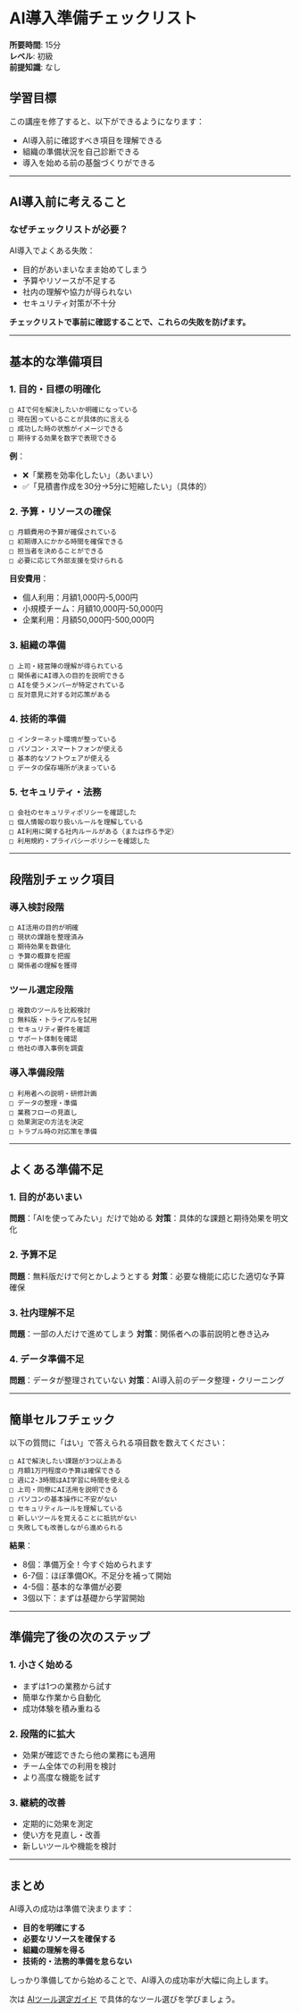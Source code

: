 # AI導入準備チェックリスト

**所要時間**: 15分  
**レベル**: 初級  
**前提知識**: なし

## 学習目標

この講座を修了すると、以下ができるようになります：
- AI導入前に確認すべき項目を理解できる
- 組織の準備状況を自己診断できる
- 導入を始める前の基盤づくりができる

---

## AI導入前に考えること

### なぜチェックリストが必要？

AI導入でよくある失敗：
- 目的があいまいなまま始めてしまう
- 予算やリソースが不足する
- 社内の理解や協力が得られない
- セキュリティ対策が不十分

**チェックリストで事前に確認することで、これらの失敗を防げます。**

---

## 基本的な準備項目

### 1. 目的・目標の明確化

```
□ AIで何を解決したいか明確になっている
□ 現在困っていることが具体的に言える
□ 成功した時の状態がイメージできる
□ 期待する効果を数字で表現できる
```

**例**：
- ❌「業務を効率化したい」（あいまい）
- ✅「見積書作成を30分→5分に短縮したい」（具体的）

### 2. 予算・リソースの確保

```
□ 月額費用の予算が確保されている
□ 初期導入にかかる時間を確保できる
□ 担当者を決めることができる
□ 必要に応じて外部支援を受けられる
```

**目安費用**：
- 個人利用：月額1,000円-5,000円
- 小規模チーム：月額10,000円-50,000円
- 企業利用：月額50,000円-500,000円

### 3. 組織の準備

```
□ 上司・経営陣の理解が得られている
□ 関係者にAI導入の目的を説明できる
□ AIを使うメンバーが特定されている
□ 反対意見に対する対応策がある
```

### 4. 技術的準備

```
□ インターネット環境が整っている
□ パソコン・スマートフォンが使える
□ 基本的なソフトウェアが使える
□ データの保存場所が決まっている
```

### 5. セキュリティ・法務

```
□ 会社のセキュリティポリシーを確認した
□ 個人情報の取り扱いルールを理解している
□ AI利用に関する社内ルールがある（または作る予定）
□ 利用規約・プライバシーポリシーを確認した
```

---

## 段階別チェック項目

### 導入検討段階
```
□ AI活用の目的が明確
□ 現状の課題を整理済み
□ 期待効果を数値化
□ 予算の概算を把握
□ 関係者の理解を獲得
```

### ツール選定段階
```
□ 複数のツールを比較検討
□ 無料版・トライアルを試用
□ セキュリティ要件を確認
□ サポート体制を確認
□ 他社の導入事例を調査
```

### 導入準備段階
```
□ 利用者への説明・研修計画
□ データの整理・準備
□ 業務フローの見直し
□ 効果測定の方法を決定
□ トラブル時の対応策を準備
```

---

## よくある準備不足

### 1. 目的があいまい
**問題**：「AIを使ってみたい」だけで始める
**対策**：具体的な課題と期待効果を明文化

### 2. 予算不足
**問題**：無料版だけで何とかしようとする
**対策**：必要な機能に応じた適切な予算確保

### 3. 社内理解不足
**問題**：一部の人だけで進めてしまう
**対策**：関係者への事前説明と巻き込み

### 4. データ準備不足
**問題**：データが整理されていない
**対策**：AI導入前のデータ整理・クリーニング

---

## 簡単セルフチェック

以下の質問に「はい」で答えられる項目数を数えてください：

```
□ AIで解決したい課題が3つ以上ある
□ 月額1万円程度の予算は確保できる
□ 週に2-3時間はAI学習に時間を使える
□ 上司・同僚にAI活用を説明できる
□ パソコンの基本操作に不安がない
□ セキュリティルールを理解している
□ 新しいツールを覚えることに抵抗がない
□ 失敗しても改善しながら進められる
```

**結果**：
- 8個：準備万全！今すぐ始められます
- 6-7個：ほぼ準備OK。不足分を補って開始
- 4-5個：基本的な準備が必要
- 3個以下：まずは基礎から学習開始

---

## 準備完了後の次のステップ

### 1. 小さく始める
- まずは1つの業務から試す
- 簡単な作業から自動化
- 成功体験を積み重ねる

### 2. 段階的に拡大
- 効果が確認できたら他の業務にも適用
- チーム全体での利用を検討
- より高度な機能を試す

### 3. 継続的改善
- 定期的に効果を測定
- 使い方を見直し・改善
- 新しいツールや機能を検討

---

## まとめ

AI導入の成功は準備で決まります：

- **目的を明確にする**
- **必要なリソースを確保する**
- **組織の理解を得る**
- **技術的・法務的準備を怠らない**

しっかり準備してから始めることで、AI導入の成功率が大幅に向上します。

次は [AIツール選定ガイド](AIツール選定ガイド.md) で具体的なツール選びを学びましょう。